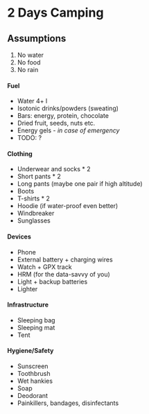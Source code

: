 # 2 Days Camping

## Assumptions
1. No water
2. No food
3. No rain

#### Fuel
- Water 4+ l
- Isotonic drinks/powders (sweating)
- Bars: energy, protein, chocolate
- Dried fruit, seeds, nuts etc.
- Energy gels - _in case of emergency_
- TODO: ?

#### Clothing
- Underwear and socks * 2
- Short pants * 2
- Long pants (maybe one pair if high altitude)
- Boots
- T-shirts * 2
- Hoodie (if water-proof even better)
- Windbreaker
- Sunglasses

#### Devices
- Phone
- External battery + charging wires
- Watch + GPX track
- HRM (for the data-savvy of you)
- Light + backup batteries
- Lighter

#### Infrastructure
- Sleeping bag
- Sleeping mat
- Tent

#### Hygiene/Safety
- Sunscreen
- Toothbrush
- Wet hankies
- Soap
- Deodorant
- Painkillers, bandages, disinfectants
